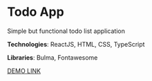 # Todo App
Simple but functional todo list application

<b>Technologies</b>: ReactJS, HTML, CSS, TypeScript

<b>Libraries</b>: Bulma, Fontawesome 

[DEMO LINK](https://oleh-holovnykh.github.io/todo-app/)
